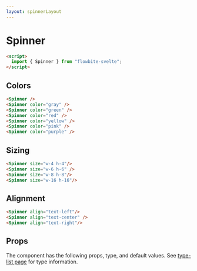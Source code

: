 ```yaml
---
layout: spinnerLayout
---
```


<script>
  import { Spinner, Table, TableDefaultRow }from '$lib/index';
  import componentProps from '../props/Spinner.json'
  // Props table
  export let items = componentProps.props
	let propHeader = ['Name', 'Type', 'Default']
	// console.log(items)
	let divClass='w-full relative overflow-x-auto shadow-md sm:rounded-lg'

</script>

<h1 class="text-3xl w-full dark:text-white pt-16">Spinner</h1>


```html
<script>
  import { Spinner } from "flowbite-svelte";
</script>
```

<h2 class="text-2xl mt-8 dark:text-white py-8">Colors</h2>

<div class="container w-full rounded-xl my-4 mx-auto bg-gradient-to-r bg-white dark:bg-gray-900 border border-gray-200 dark:border-gray-700 p-2 sm:p-6">
<Spinner />
<Spinner color="gray" />
<Spinner color="green" />
<Spinner color="red" />
<Spinner color="yellow" />
<Spinner color="pink" />
<Spinner color="purple" />
</div>

```html
<Spinner />
<Spinner color="gray" />
<Spinner color="green" />
<Spinner color="red" />
<Spinner color="yellow" />
<Spinner color="pink" />
<Spinner color="purple" />
```

<h2 class="text-2xl mt-8 dark:text-white py-8">Sizing</h2>

<div class="container w-full rounded-xl my-4 mx-auto bg-gradient-to-r bg-white dark:bg-gray-900 border border-gray-200 dark:border-gray-700 p-2 sm:p-6">
<Spinner size="w-4 h-4" />
<Spinner size="w-6 h-6" />
<Spinner size="w-8 h-8" />
<Spinner size="w-16 h-16" />
</div>

```html
<Spinner size="w-4 h-4"/>
<Spinner size="w-6 h-6" />
<Spinner size="w-8 h-8"/>
<Spinner size="w-16 h-16"/>
```


<h2 class="text-2xl mt-8 dark:text-white py-8">Alignment</h2>

<div class="container w-full rounded-xl my-4 mx-auto bg-gradient-to-r bg-white dark:bg-gray-900 border border-gray-200 dark:border-gray-700 p-2 sm:p-6">
<Spinner align="text-left"/>
<Spinner align="text-center" />
<Spinner align="text-right"/>
</div>

```html
<Spinner align="text-left"/>
<Spinner align="text-center" />
<Spinner align="text-right"/>
```

<h2 class="text-2xl w-full dark:text-white py-8">Props</h2>

<p>The component has the following props, type, and default values. See <a href="/type-list" class="text-blue-600 hover:underline dark:text-blue-500">type-list page</a> for type information.</p>

<Table header={propHeader} {divClass} >
  <TableDefaultRow {items} rowState='hover' />
</Table>